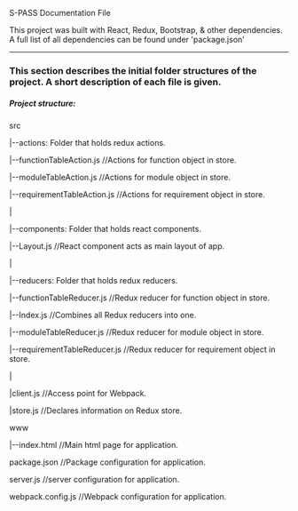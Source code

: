 S-PASS Documentation File

This project was built with React, Redux, Bootstrap, & other dependencies.
A full list of all dependencies can be found under 'package.json'

---

### This section describes the initial folder structures of the project. A short description of each file is given.

##### Project structure:

src

|--actions: Folder that holds redux actions.

  |--functionTableAction.js     //Actions for function object in store.

  |--moduleTableAction.js       //Actions for module object in store.

  |--requirementTableAction.js  //Actions for requirement object in store.

  |

|--components: Folder that holds react components.

  |--Layout.js                  //React component acts as main layout of app.

  |

|--reducers: Folder that holds redux reducers.

  |--functionTableReducer.js    //Redux reducer for function object in store.

  |--Index.js                   //Combines all Redux reducers into one.

  |--moduleTableReducer.js      //Redux reducer for module object in store.

  |--requirementTableReducer.js //Redux reducer for requirement object in store.

  |

|client.js                      //Access point for Webpack.

|store.js                       //Declares information on Redux store.

www

|--index.html                   //Main html page for application.

package.json                    //Package configuration for application.

server.js                       //server configuration for application.

webpack.config.js               //Webpack configuration for application.
